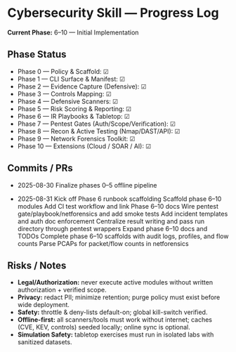 # Cybersecurity Skill — Progress Log

**Current Phase:** 6–10 — Initial Implementation

## Phase Status
- Phase 0 — Policy & Scaffold: ☑
- Phase 1 — CLI Surface & Manifest: ☑
- Phase 2 — Evidence Capture (Defensive): ☑
- Phase 3 — Controls Mapping: ☑
- Phase 4 — Defensive Scanners: ☑
- Phase 5 — Risk Scoring & Reporting: ☑
- Phase 6 — IR Playbooks & Tabletop: ☑
- Phase 7 — Pentest Gates (Auth/Scope/Verification): ☑
- Phase 8 — Recon & Active Testing (Nmap/DAST/API): ☑
- Phase 9 — Network Forensics Toolkit: ☑
- Phase 10 — Extensions (Cloud / SOAR / AI): ☑

## Commits / PRs
- 2025-08-30
Finalize phases 0–5 offline pipeline

- 2025-08-31
Kick off Phase 6 runbook scaffolding
Scaffold phase 6–10 modules
Add CI test workflow and link Phase 6–10 docs
Wire pentest gate/playbook/netforensics and add smoke tests
Add incident templates and auth doc enforcement
Centralize result writing and pass run directory through pentest wrappers
Expand phase 6–10 docs and TODOs
Complete phase 6–10 scaffolds with audit logs, profiles, and flow counts
Parse PCAPs for packet/flow counts in netforensics

## Risks / Notes
- **Legal/Authorization:** never execute active modules without written authorization + verified scope.
- **Privacy:** redact PII; minimize retention; purge policy must exist before wide deployment.
- **Safety:** throttle & deny-lists default-on; global kill-switch verified.
- **Offline-first:** all scanners/tools must work without internet; caches (CVE, KEV, controls) seeded locally; online sync is optional.
- **Simulation Safety:** tabletop exercises must run in isolated labs with sanitized datasets.
